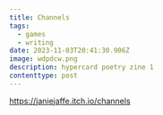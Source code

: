 ```yaml
---
title: Channels
tags:
  - games
  - writing
date: 2023-11-03T20:41:30.906Z
image: wdpdcw.png
description: hypercard poetry zine 1
contenttype: post
---
```

<https://janiejaffe.itch.io/channels>
